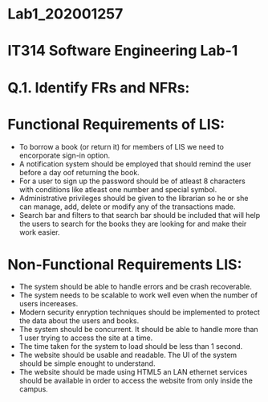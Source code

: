 # Lab1_202001257

# IT314 Software Engineering Lab-1

# Q.1. Identify FRs and NFRs:

# Functional Requirements of LIS:

* To borrow a book (or return it) for members of LIS we need to encorporate sign-in option.
* A notification system should be employed that should remind the user before a day oof returning the book.
* For a user to sign up the password should be of atleast 8 characters with conditions like atleast one number and special symbol.
* Administrative privileges should be given to the librarian so he or she can manage, add, delete or modify any of the transactions made.
* Search bar and filters to that search bar should be included that will help the users to search for the books they are looking for and make their work easier.

# Non-Functional Requirements LIS:
* The system should be able to handle errors and be crash recoverable.
* The system needs to be scalable to work well even when the number of users incereases.
* Modern security enryption techniques should be implemented to protect the data about the users and books.
* The system should be concurrent. It should be able to handle more than 1 user trying to access the site at a time.
* The time taken for the system to load should be less than 1 second.
* The website should be usable and readable. The UI of the system should be simple enought to understand.
* The website should be made using HTML5 an LAN ethernet services should be available in order to access the website from only inside the campus.
